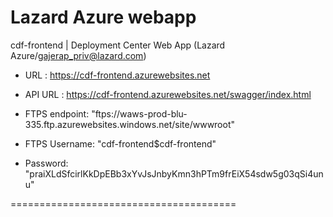 # Lazard Azure webapp
cdf-frontend | Deployment Center
Web App (Lazard Azure/gajerap_priv@lazard.com)

- URL : https://cdf-frontend.azurewebsites.net
- API URL : https://cdf-frontend.azurewebsites.net/swagger/index.html

- FTPS endpoint: "ftps://waws-prod-blu-335.ftp.azurewebsites.windows.net/site/wwwroot"
- FTPS Username: "cdf-frontend\$cdf-frontend"
- Password: "praiXLdSfcirlKkDpEBb3xYvJsJnbyKmn3hPTm9frEiX54sdw5g03qSi4unu"


=======================================
